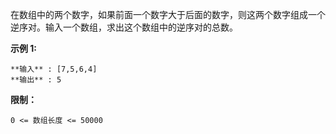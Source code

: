 在数组中的两个数字，如果前面一个数字大于后面的数字，则这两个数字组成一个逆序对。输入一个数组，求出这个数组中的逆序对的总数。



**示例 1:**

    
    
    **输入** : [7,5,6,4]
    **输出** : 5



**限制：**

`0 <= 数组长度 <= 50000`

